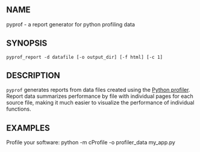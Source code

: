 NAME
----
pyprof - a report generator for python profiling data

SYNOPSIS
--------
`pyprof_report -d datafile [-o output_dir] [-f html] [-c 1]`

DESCRIPTION
-----------
`pyprof` generates reports from data files created using the [Python
profiler](http://docs.python.org/2.7/library/profile.html). Report data
summarizes performance by file with individual pages for each source file,
making it much easier to visualize the performance of individual functions.

EXAMPLES
--------
Profile your software:
    python -m cProfile -o profiler_data my_app.py
